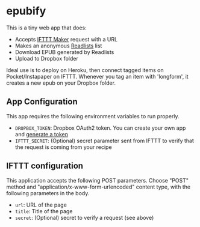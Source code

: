 # epubify

This is a tiny web app that does:

- Accepts [IFTTT Maker](https://ifttt.com/maker) request with a URL
- Makes an anonymous [Readlists](http://readlists.com) list
- Download EPUB generated by Readlists
- Upload to Dropbox folder

Ideal use is to deploy on Heroku, then connect tagged items on Pocket/Instapaper on IFTTT. Whenever you tag an item with 'longform', it creates a new epub on your Dropbox folder.

## App Configuration

This app requires the following environment variables to run properly.

- `DROPBOX_TOKEN`: Dropbox OAuth2 token. You can create your own app and [generate a token](https://blogs.dropbox.com/developers/2014/05/generate-an-access-token-for-your-own-account/)
- `IFTTT_SECRET`: (Optional) secret parameter sent from IFTTT to verify that the request is coming from your recipe

## IFTTT configuration

This application accepts the following POST parameters. Choose "POST" method and "application/x-www-form-urlencoded" content type, with the following parameters in the body.

- `url`: URL of the page
- `title`: Title of the page
- `secret`: (Optional) secret to verify a request (see above)
